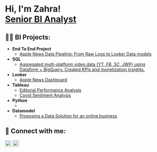 <h1>Hi, I'm Zahra! <br/> <a href="https://www.linkedin.com/in/zahra-safdari-854726167/">Senior BI Analyst</a></h1>

<h2>👨‍💻 BI Projects:</h2>

- <b>End To End Project</b>
  - [Apple News Data Pipeline: From Raw Logs to Looker Data models](https://github.com/zarasash/DataPipeline)
- <b>SQL</b>
  - [ Aggregated multi-platform video data (YT, FB, SC, JWP) using Dataform + BigQuery. Created KPIs and monetization insights.](https://github.com/zarasash/videoasset/tree/main) 
- <b>Looker</b>
  - [Apple News Dashboard](https://github.com/zarasash/lookerapplenews)
- <b>Tableau</b>
  - [Editorial Performance Analysis](https://public.tableau.com/app/profile/zahra.safdari.shadloo/viz/PerformanceAnalysis_16055486754070/Dashboard1)
  - [Covid Sentiment Analysis](https://public.tableau.com/app/profile/zahra.safdari.shadloo/viz/FinalOutput_16007136853130/Dashboard12)
- <b>Python</b>
  - []()
- <b>Datamodel </b>
  - [Proposing a Data Solution for an online business](https://docs.google.com/presentation/d/1Bfw5-fzlT4C-78cMm8NgJe5-gOEFvSmyv7jQgc0Uy9w/edit?usp=sharing)


<h2> 🤳 Connect with me:</h2>

[<img align="left" alt="JoshMadakor | LinkedIn" width="22px" src="https://cdn.jsdelivr.net/npm/simple-icons@v3/icons/linkedin.svg" />][linkedin]
[<img align="left" alt="JoshMadakor | Instagram" width="22px" src="https://cdn.jsdelivr.net/npm/simple-icons@v3/icons/instagram.svg" />][instagram]

[instagram]: https://www.instagram.com/zaraa_s
[linkedin]: https://www.linkedin.com/in/zahra-safdari-854726167/

<!--
**joshmadakor1/joshmadakor1** is a ✨ _special_ ✨ repository because its `README.md` (this file) appears on your GitHub profile.

Here are some ideas to get you started:

- 🔭 I’m currently working on ...
- 🌱 I’m currently learning ...
- 👯 I’m looking to collaborate on ...
- 🤔 I’m looking for help with ...
- 💬 Ask me about ...
- 📫 How to reach me: ...
- 😄 Pronouns: ...
- ⚡ Fun fact: ...
-->
